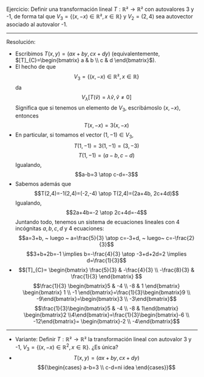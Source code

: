 Ejercicio: Definir una transformación lineal $T:\mathbb{R}² \to \mathbb{R}²$ con autovalores 3 y -1, de forma tal que $V_{3}=\{ (x,-x) \in \mathbb{R}², x \in \mathbb{R} \}$ y $V_{2}=(2,4)$ sea autovector asociado al autovalor -1.

---
Resolución: 
- Escribimos $T(x,y)=(ax+by, cx+dy)$ (equivalentemente, $[T]_{C}=\begin{bmatrix} a & b \\ c & d \end{bmatrix}$).
- El hecho de que $$V_{3}=\{ (x,-x) \in \mathbb{R}², x \in \mathbb{R} \}$$ da $$V_{\lambda}[T(\hat{v})=\lambda \hat{v}, \hat{v} \neq 0]$$
  Significa que si tenemos un elemento de $V_{3}$, escribámoslo $(x,-x)$, entonces $$T(x,-x)=3(x,-x)$$
- En particular, si tomamos el vector $(1,-1)\in V_{3}$, $$T(1,-1)=3(1,-1)=(3,-3)$$ $$T(1,-1)=(a-b, c-d)$$
  Igualando, $$a-b=3 \atop c-d=-3$$
- Sabemos además que $$T(2,4)=-1(2,4)=(-2,-4) \atop T(2,4)=(2a+4b, 2c+4d)$$
  Igualando, $$2a+4b=-2 \atop 2c+4d=-4$$
  Juntando todo, tenemos un sistema de ecuaciones lineales con 4 incógnitas $a,b,c,d$ y 4 ecuaciones: $$a=3+b, ~ luego ~ a=\frac{5}{3} \atop c=-3+d, ~ luego~ c=-\frac{2}{3}$$$$3+b+2b=-1 \implies b=-\frac{4}{3} \atop -3+d+2d=2 \implies d=\frac{1}{3}$$
- $$[T]_{C}= \begin{bmatrix}
\frac{5}{3} & -\frac{4}{3} \\
-\frac{8}{3} & \frac{1}{3}
\end{bmatrix}
$$
$$\frac{1}{3} \begin{bmatrix}5 & -4  \\
-8 & 1
\end{bmatrix}
\begin{bmatrix} 1 \\
-1
\end{bmatrix}=\frac{1}{3}\begin{bmatrix}9  \\
-9\end{bmatrix}=\begin{bmatrix}3 \\ -3\end{bmatrix}$$
$$\frac{1}{3}\begin{bmatrix}5 & -4  \\ -8 & 1\end{bmatrix} \begin{bmatrix}2 \\4\end{bmatrix}=\frac{1}{3}\begin{bmatrix}-6  \\ -12\end{bmatrix}= \begin{bmatrix}-2 \\ -4\end{bmatrix}$$
---
- Variante:
  Definir $T:\mathbb{R}² \to \mathbb{R}²$ la transformación lineal con autovalor 3 y -1, $V_{3}= \{(x,-x)\in \mathbb{R}^2, x \in\mathbb{R}\}$. ¿Es única?
- $$T(x,y)=(ax+by, cx+dy)$$
$${\begin{cases}
a-b=3  \\
c-d=ni idea
\end{cases}}$$
